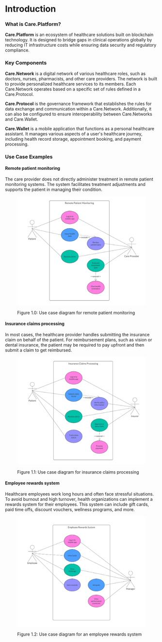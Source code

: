 # Introduction

### What is Care.Platform?

**Care.Platform** is an ecosystem of healthcare solutions built on blockchain technology. It is designed to bridge gaps in clinical operations globally by reducing IT infrastructure costs while ensuring data security and regulatory compliance.

### **Key Components**

**Care.Network** is a digital network of various healthcare roles, such as doctors, nurses, pharmacists, and other care providers. The network is built to provide personalized healthcare services to its members. Each Care.Network operates based on a specific set of rules defined in a Care.Protocol.&#x20;

**Care.Protocol** is the governance framework that establishes the rules for data exchange and communication within a Care.Network. Additionally, it can also be configured to ensure interoperability between Care.Networks and Care.Wallet.

**Care.Wallet** is a mobile application that functions as a personal healthcare assistant. It manages various aspects of a user's healthcare journey, including health record storage, appointment booking, and payment processing.&#x20;

### Use Case Examples

#### Remote patient monitoring

The care provider does not directly administer treatment in remote patient monitoring systems. The system facilitates treatment adjustments and supports the patient in managing their condition.

<figure><img src="../.gitbook/assets/remote-patient-monitoring-diagram.png" alt="remote-patient-monitoring-use-case"><figcaption><p>Figure 1.0: Use case diagram for remote patient monitoring</p></figcaption></figure>

#### Insurance claims processing

In most cases, the healthcare provider handles submitting the insurance claim on behalf of the patient. For reimbursement plans, such as vision or dental insurance, the patient may be required to pay upfront and then submit a claim to get reimbursed.

<figure><img src="../.gitbook/assets/insurance-claims-processing.png" alt="insurance-claims-processing-use-case"><figcaption><p>Figure 1.1: Use case diagram for insurance claims processing</p></figcaption></figure>

#### Employee rewards system

Healthcare employees work long hours and often face stressful situations. To avoid burnout and high turnover, health organizations can implement a rewards system for their employees. This system can include gift cards, paid time offs, discount vouchers, wellness programs, and more.

<figure><img src="../.gitbook/assets/employee-rewards-system.png" alt="employee-rewards-system-use-case"><figcaption><p>Figure 1.2: Use case diagram for an employee rewards system</p></figcaption></figure>



